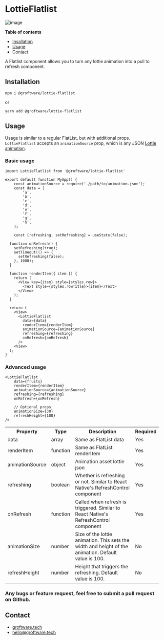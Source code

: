 # LottieFlatlist
![image](https://i.imgur.com/CZTyXRS.gif)

**Table of contents** 

* [Insallation](#installation)
* [Usage](#usage)
* [Contact](#contact)

A Flatlist component allows you to turn any lottie animation into a pull to refresh component.

## Installation
``` 
npm i @groftware/lottie-flatlist
```
or
``` 
yarn add @groftware/lottie-flatlist
```

## Usage
Usage is similar to a regular FlatList, but with additional props. `LottieFlatlist` accepts an `animationSource` prop, which is any JSON [Lottie animation](https://lottiefiles.com/).

### Basic usage
```
import LottieFlatlist from '@groftware/lottie-flatlist'

export default function MyApp() {
	const animationSource = require('./path/to/animation.json');
	const data = [
		'a',
		'b',
		'c',
		'd',
		'e',
		'f',
		'g',
		'h',
	];

	const [refreshing, setRefreshing] = useState(false);

  function onRefresh() {
    setRefreshing(true);
    setTimeout(() => {
      setRefreshing(false);
    }, 1000);
  }

  function renderItem({ item }) {
    return (
      <View key={item} style={styles.row}>
        <Text style={styles.rowTitle}>{item}</Text>
      </View>
    );
  }

  return (
    <View>
      <LottieFlatlist
        data={data}
        renderItem={renderItem}
        animationSource={animationSource}
        refreshing={refreshing}
        onRefresh={onRefresh}
      />
    <View>
  );
}

```

### Advanced usage
```
<LottieFlatlist
	data={fruits}
	renderItem={renderItem}
	animationSource={animationSource}
	refreshing={refreshing}
	onRefresh={onRefresh}

	// Optional props
	animationSize={30}
	refreshHeight={100}
/>
```

<table>
	<tr>
		<th>Property</th>
		<th>Type</th>
		<th>Description</th>
		<th>Required</th>
	</tr>
	<tr>
		<td>data</td>
		<td>array</td>
		<td>Same as FlatList data</td>
		<td>Yes</td>
	</tr>
	<tr>
		<td>renderItem</td>
		<td>function</td>
		<td>Same as FlatList renderItem</td>
		<td>Yes</td>
	</tr>
	<tr>
		<td>animationSource</td>
		<td>object</td>
		<td>Animation asset lottie json</td>
		<td>Yes</td>
	</tr>
	<tr>
		<td>refreshing</td>
		<td>boolean</td>
		<td>Whether is refreshing or not. Similar to React Native's RefreshControl component</td>
		<td>Yes</td>
	</tr>
	<tr>
		<td>onRefresh</td>
		<td>function</td>
		<td>Called when refresh is triggered. Similar to React Native's RefreshControl component</td>
		<td>Yes</td>
	</tr>
	<tr>
		<td>animationSize</td>
		<td>number</td>
		<td>Size of the lottie animation. This sets the width and height of the animation. Default value is 100.</td>
		<td>No</td>
	</tr>
	<tr>
		<td>refreshHeight</td>
		<td>number</td>
		<td>Height that triggers the refreshing. Default value is 100.</td>
		<td>No</td>
	</tr>
</table>

### Any bugs or feature request, feel free to submit a pull request on Github.

## Contact
- [groftware.tech](https://groftware.tech)
- [hello@groftware.tech](mailto:hello@groftware.tech)



